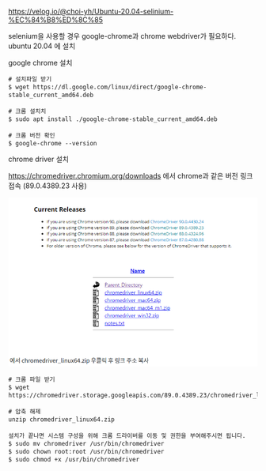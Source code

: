 https://velog.io/@choi-yh/Ubuntu-20.04-selinium-%EC%84%B8%ED%8C%85

selenium을 사용할 경우 google-chrome과 chrome webdriver가 필요하다.
ubuntu 20.04 에 설치

google chrome 설치 
```
# 설치파일 받기
$ wget https://dl.google.com/linux/direct/google-chrome-stable_current_amd64.deb 

# 크롬 설치치
$ sudo apt install ./google-chrome-stable_current_amd64.deb 

# 크롬 버전 확인
$ google-chrome --version
```

chrome driver 설치

https://chromedriver.chromium.org/downloads 에서 chrome과 같은 버전 링크 접속
(89.0.4389.23 사용)

![img.png](img.png)


```
# 크롬 파일 받기
$ wget https://chromedriver.storage.googleapis.com/89.0.4389.23/chromedriver_linux64.zip

# 압축 해제 
unzip chromedriver_linux64.zip

설치가 끝나면 시스템 구성을 위해 크롬 드라이버를 이동 및 권한을 부여해주시면 됩니다.
$ sudo mv chromedriver /usr/bin/chromedriver
$ sudo chown root:root /usr/bin/chromedriver
$ sudo chmod +x /usr/bin/chromedriver
```